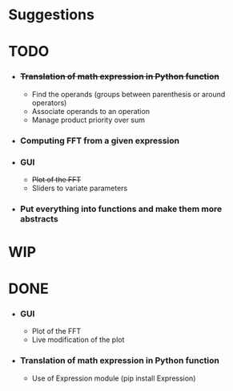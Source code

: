 # Suggestions

# TODO

- ### ~~Translation of math expression in Python function~~
	- Find the operands (groups between parenthesis or around operators)
	- Associate operands to an operation
	- Manage product priority over sum

- ### Computing FFT from a given expression

- ### GUI
	- ~~Plot of the FFT~~
	- Sliders to variate parameters

- ### Put everything into functions and make them more abstracts

# WIP


# DONE

- ### GUI
	- Plot of the FFT
	- Live modification of the plot

- ### Translation of math expression in Python function
	- Use of Expression module (pip install Expression)